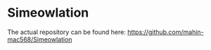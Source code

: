 # Simeowlation

The actual repository can be found here: https://github.com/mahin-mac568/Simeowlation